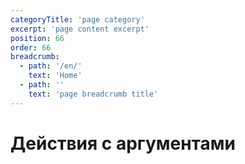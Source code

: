 ```yaml
---
categoryTitle: 'page category'
excerpt: 'page content excerpt'
position: 66
order: 66
breadcrumb:
  - path: '/en/'
    text: 'Home'
  - path: ''
    text: 'page breadcrumb title'
---
```


# Действия с аргументами